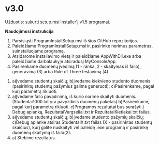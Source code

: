# **v3.0**

Užduotis: sukurti setup.msi installer'į v1.5 programai.

**Naudojimosi instrukcija**

1. Parsisiųsti ProgramInstallSetup.msi iš šios GitHub repozitorijos.
2. Paleidžiame ProgramInstallSetup.msi ir, pasirinke norimus parametrus, suinstaliuojame programą.
3. Atsidarome instaliavimo vietą ir paleidžiame AppWithDll.exe arba paleidžiame darbalaukyje atsiradusį MyConsoleApp.
4. Pasirenkame duomenų įvedimą (1 - ranka, 2 - skaitymas iš failo), generavimą (3) arba Rule of Three testavimą (4).
  1) a)Įvedame studentų skaičių;
     b)Įvedame kiekvieno studento duomenis (pasirinktų studentų pažymius galima generuoti);
     c)Pasirenkame, pagal kurį parametrą rikiuoti.
  2) a)Įvedame failo pavadinimą, iš kurio norime skaityti duomenis. (Studentai1000.txt yra pavyzdinis duomenų paketas)
     b)Pasirenkame, pagal kurį parametrą rikiuoti.
     c)Programos rezultatai bus surašyti į Debug aplanką, RezultataiVargseliai.txt ir RezultataiKietiakai.txt failus.
  3) a)Įvedame studentų skaičių;
     b)Įvedame studento pažymių skaičių;
     c)Debug aplanke atsiras StudentaiX.txt failas (X - pasirinktas studentų skaičius), kurį galite nuskaityti vėl paleidę .exe programą ir pasirinkę duomenų skaitymą iš failo(2).
  4) a) Stebime rezultatus. 

